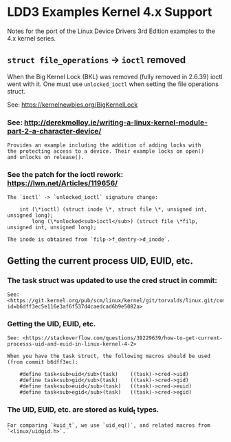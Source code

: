 # LDD3 Examples Kernel 4.x Support

Notes for the port of the Linux Device Drivers 3rd Edition examples to the 4.x kernel series.

## `struct file_operations` -> `ioctl` removed

   When the Big Kernel Lock (BKL) was removed (fully removed in 2.6.39)
   ioctl went with it. One must use `unlocked_ioctl` when setting the
   file operations struct.

   See: <https://kernelnewbies.org/BigKernelLock>

### See: <http://derekmolloy.ie/writing-a-linux-kernel-module-part-2-a-character-device/>

    Provides an example including the addition of adding locks with
    the protecting access to a device. Their example locks on open()
    and unlocks on release().

### See the patch for the ioctl rework: <https://lwn.net/Articles/119656/>

    The `ioctl` -> `unlocked_ioctl` signature change:
~~~~
	int (\*ioctl) (struct inode \*, struct file \*, unsigned int, unsigned long);
    	long (\*unlocked<sub>ioctl</sub>) (struct file \*filp, unsigned int, unsigned long);
~~~~

    The inode is obtained from `filp->f_dentry->d_inode`.

## Getting the current process UID, EUID, etc.

### The task struct was updated to use the cred struct in commit:

    See: <https://git.kernel.org/pub/scm/linux/kernel/git/torvalds/linux.git/commit/?id=b6dff3ec5e116e3af6f537d4caedcad6b9e5082a>

### Getting the UID, EUID, etc.<a id="sec-1-2-2" name="sec-1-2-2"></a>

    See: <https://stackoverflow.com/questions/39229639/how-to-get-current-processs-uid-and-euid-in-linux-kernel-4-2>

    When you have the task struct, the following macros should be used (from commit b6dff3ec):
~~~~
	#define task<sub>uid</sub>(task)    ((task)->cred->uid)
	#define task<sub>gid</sub>(task)    ((task)->cred->gid)
	#define task<sub>euid</sub>(task)   ((task)->cred->euid)
	#define task<sub>egid</sub>(task)   ((task)->cred->egid)
~~~~	

### The UID, EUID, etc. are stored as kuid<sub>t</sub> types.

    For comparing `kuid_t`, we use `uid_eq()`, and related macros from `<linux/uidgid.h>`.
